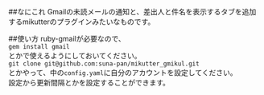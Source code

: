##なにこれ
Gmailの未読メールの通知と、差出人と件名を表示するタブを追加するmikutterのプラグインみたいなものです。  
  
##使い方
ruby-gmailが必要なので、   
`gem install gmail`   
とかで使えるようにしておいてください。   
`git clone git@github.com:suna-pan/mikutter_gmikul.git`   
とかやって、中の`config.yaml`に自分のアカウントを設定してください。  
設定から更新間隔とかを設定することができます。
